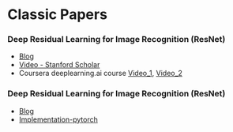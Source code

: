 # Classic Papers



### Deep Residual Learning for Image Recognition (ResNet)
* [Blog](https://blog.waya.ai/deep-residual-learning-9610bb62c355)
* [Video - Stanford Scholar](https://www.youtube.com/watch?v=hwMsKmgopSU)
* Coursera deeplearning.ai course [Video_1](https://www.youtube.com/watch?v=K0uoBKBQ1gA), [Video_2](https://www.youtube.com/watch?v=GSsKdtoatm8)


### Deep Residual Learning for Image Recognition (ResNet)
* [Blog](https://wiki.ubc.ca/Course:CPSC522/Character_Level_Language_Models_using_LSTM)
* [Implementation-pytorch](https://github.com/FengZiYjun/CharLM)
